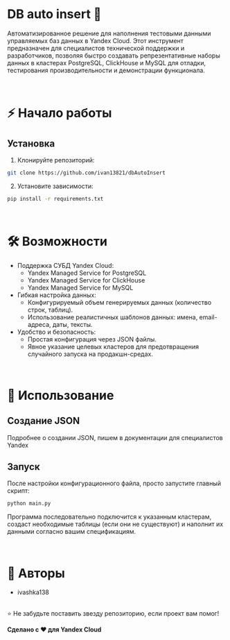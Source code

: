 # DB auto insert 🚀
Автоматизированное решение для наполнения тестовыми данными управляемых баз данных в Yandex Cloud. Этот инструмент предназначен для специалистов технической поддержки и разработчиков, позволяя быстро создавать репрезентативные наборы данных в кластерах PostgreSQL, ClickHouse и MySQL для отладки, тестирования производительности и демонстрации функционала.

<br>

# ⚡ Начало работы
## Установка
1. Клонируйте репозиторий:

```bash
git clone https://github.com/ivan13821/dbAutoInsert
```
2. Установите зависимости:

```bash
pip install -r requirements.txt
```

<br>

# 🛠 Возможности
- Поддержка СУБД Yandex Cloud:
    - Yandex Managed Service for PostgreSQL
    - Yandex Managed Service for ClickHouse
    - Yandex Managed Service for MySQL
- Гибкая настройка данных:
    - Конфигурируемый объем генерируемых данных (количество строк, таблиц). 
    - Использование реалистичных шаблонов данных: имена, email-адреса, даты, тексты.
- Удобство и безопасность:
  - Простая конфигурация через JSON файлы. 
  - Явное указание целевых кластеров для предотвращения случайного запуска на продакшн-средах.

<br>

# 🚀 Использование

## Создание JSON
Подробнее о создании JSON, пишем в документации для специалистов Yandex

## Запуск
После настройки конфигурационного файла, просто запустите главный скрипт:
```bash
python main.py
```
Программа последовательно подключится к указанным кластерам, создаст необходимые таблицы (если они не существуют) и наполнит их данными согласно вашим спецификациям.


<br>

# 👥 Авторы
 - ivashka138
<br>
⭐ Не забудьте поставить звезду репозиторию, если проект вам помог!<br>

**Сделано с ❤️ для Yandex Cloud**